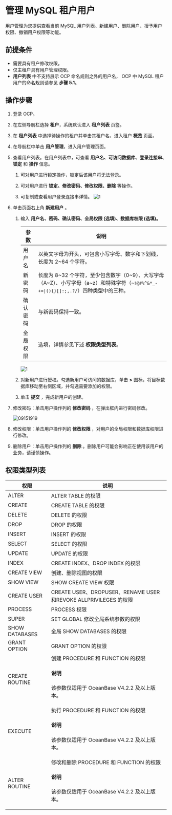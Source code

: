 # 管理 MySQL 租户用户

用户管理为您提供查看当前 MySQL 用户列表、新建用户、删除用户、授予用户权限、撤销用户权限等功能。

## 前提条件

* 需要具有租户修改权限。
* 仅主租户具有用户管理权限。
* **用户列表** 中不支持展示 OCP 命名规则之外的用户名， OCP 中 MySQL 租户用户的命名规则请参见 **步骤 5.1**。

## 操作步骤

1. 登录 OCP。

2. 在左侧导航栏选择 **租户**，系统默认进入 **租户列表** 页签。

3. 在 **租户列表** 中选择待操作的租户并单击其租户名，进入租户 **概览** 页面。

4. 在导航栏中单击 **用户管理**，进入用户管理页面。

5. 查看用户列表。在用户列表中，可查看 **用户名、可访问数据库、登录连接串、锁定** 和 **操作** 信息。

   1. 可对用户进行锁定操作，锁定后该用户将无法登录。

   2. 可对用户进行 **锁定、修改密码、修改权限、删除** 等操作。

   3. 可复制或查看用户登录连接串详情。
      ![1](https://obbusiness-private.oss-cn-shanghai.aliyuncs.com/doc/img/ocp/%E7%94%A8%E6%88%B7%E5%88%97%E8%A1%A8.png)

6. 单击页面右上角 **新建用户** 。

   1. 输入 **用户名、密码、确认密码、全局权限 (选填)、数据库权限 (选填)。**

      |  参数   |        说明       |
      |-------|---------|
      | 用户名   | 以英文字母为开头，可包含小写字母、数字和下划线，长度为 2\~64 个字符。 |
      | 新密码   | 长度为 8\~32 个字符，至少包含数字（0\~9）、大写字母（A\~Z）、小写字母（a\~z）和特殊字符（<code>~!@#%^&*_-+=\|(){}[]:;,.?/</code>）四种类型中的三种。 |
      | 确认密码 | 与新密码保持一致。 |
      | 全局权限  | 选填，详情参见下述 **权限类型列表**。   |

      ![1](https://obbusiness-private.oss-cn-shanghai.aliyuncs.com/doc/img/ocp/421/%E6%96%B0%E5%BB%BA%E6%95%B0%E6%8D%AE%E5%BA%93%E7%94%A8%E6%88%B7.png)

   2. 对新用户进行授权。勾选新用户可访问的数据库，单击 **\>** 图标，将目标数据库移动至右侧区域，并勾选需要添加的权限。

   3. 单击 **提交** ，完成新用户的创建。

7. 修改密码：单击用户操作列的 **修改密码** ，在弹出框内进行密码修改。

   ![09151919](https://help-static-aliyun-doc.aliyuncs.com/assets/img/zh-CN/6260562361/p327123.png)

8. 修改权限：单击用户操作列的 **修改权限** ，对用户的全局权限和数据库权限进行修改。

9. 删除用户：单击用户操作列的 **删除** 。删除用户可能会影响正在使用该用户的业务，请谨慎操作。

## 权限类型列表

|     **权限**     |                          **说明**                           |
|----------------|-----------------------------------------------------------|
| ALTER          | ALTER TABLE 的权限                                           |
| CREATE         | CREATE TABLE 的权限                                          |
| DELETE         | DELETE 的权限                                                |
| DROP           | DROP 的权限                                                  |
| INSERT         | INSERT 的权限                                                |
| SELECT         | SELECT 的权限                                                |
| UPDATE         | UPDATE 的权限                                                |
| INDEX          | CREATE INDEX、DROP INDEX 的权限                               |
| CREATE VIEW    | 创建、删除视图的权限                                                |
| SHOW VIEW      | SHOW CREATE VIEW 权限                                        |
| CREATE USER    | CREATE USER、DROPUSER、RENAME USER和REVOKE ALLPRIVILEGES 的权限 |
| PROCESS        | PROCESS 权限                                                |
| SUPER          | SET GLOBAL 修改全局系统参数的权限                                    |
| SHOW DATABASES | 全局 SHOW DATABASES 的权限                                     |
| GRANT OPTION   | GRANT OPTION 的权限                                          |
| CREATE ROUTINE   | 创建 PROCEDURE 和 FUNCTION 的权限  <main id="notice" type='notice'><h4>说明</h4><p>该参数仅适用于 OceanBase V4.2.2 及以上版本。</p></main>      |
| EXECUTE   | 执行 PROCEDURE 和 FUNCTION 的权限  <main id="notice" type='notice'><h4>说明</h4><p>该参数仅适用于 OceanBase V4.2.2 及以上版本。</p></main>       |
| ALTER ROUTINE   | 修改和删除 PROCEDURE 和 FUNCTION 的权限  <main id="notice" type='notice'><h4>说明</h4><p>该参数仅适用于 OceanBase V4.2.2 及以上版本。</p></main>    |
